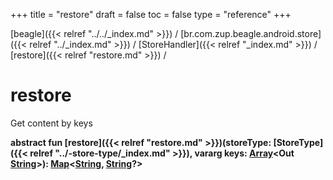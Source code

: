 +++
title = "restore"
draft = false
toc = false
type = "reference"
+++

[beagle]({{< relref "../../_index.md" >}}) / [br.com.zup.beagle.android.store]({{< relref "../_index.md" >}}) / [StoreHandler]({{< relref "_index.md" >}}) / [restore]({{< relref "restore.md" >}}) / 



# restore  


Get content by keys

  
  
<b><b>abstract fun [restore]({{< relref "restore.md" >}})(storeType: [StoreType]({{< relref "../-store-type/_index.md" >}}), vararg keys: [Array](https://kotlinlang.org/api/latest/jvm/stdlib/kotlin/-array/index.html)<Out [String](https://kotlinlang.org/api/latest/jvm/stdlib/kotlin/-string/index.html)>): [Map](https://kotlinlang.org/api/latest/jvm/stdlib/kotlin.collections/-map/index.html)<[String](https://kotlinlang.org/api/latest/jvm/stdlib/kotlin/-string/index.html), [String](https://kotlinlang.org/api/latest/jvm/stdlib/kotlin/-string/index.html)?></b></b>  



